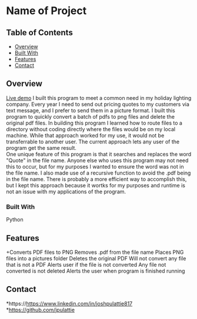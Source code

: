# Name of Project

## Table of Contents

- [Overview](#overview)
- [Built With](#built-with)
- [Features](#features)
- [Contact](#contact)

## Overview

[Live demo](https://drive.google.com/file/d/1NmlKyNQ98h6AUvWT_ECFJAWmFyeMW48v/view?usp=share_link)
  I built this program to meet a common need in my holiday lighting company.  Every year I need to send out pricing quotes to my customers via text message, and I prefer to send them in a picture format.  I built this program to quickly convert a batch of pdfs to png files and delete the original pdf files.
  In building this program I learned how to route files to a directory without coding directly where the files would be on my local machine. While that approach worked for my use, it would not be transferrable to another user.  The current approach lets any user of the program get the same result.    
  One unique feature of this program is that it searches and replaces the word "Quote" in the file name.  Anyone else who uses this program may not need this to occur, but for my purposes I wanted to ensure the word was not in the file name. I also made use of a recursive function to avoid the .pdf being in the file name.  There is probably a more efficient way to accomplish this, but I kept this approach because it wortks for my purposes and runtime is not an issue with my applications of the program.


### Built With

Python

## Features

+Converts PDF files to PNG
Removes .pdf from the file name
Places PNG files into a pictures folder
Deletes the original PDF
Will not convert any file that is not a PDF
Alerts user if the file is not converted
Any file not converted is not deleted
Alerts the user when program is finished running


## Contact

*https://https://www.linkedin.com/in/joshpulattie817
*https://github.com/jpulattie
